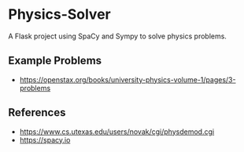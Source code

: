 # Physics-Solver
A Flask project using SpaCy and Sympy to solve physics problems.

## Example Problems
- https://openstax.org/books/university-physics-volume-1/pages/3-problems

## References
- https://www.cs.utexas.edu/users/novak/cgi/physdemod.cgi
- https://spacy.io
